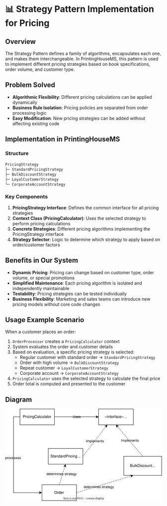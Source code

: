 # 📊 Strategy Pattern Implementation for Pricing

## Overview
The Strategy Pattern defines a family of algorithms, encapsulates each one, and makes them interchangeable. In PrintingHouseMS, this pattern is used to implement different pricing strategies based on book specifications, order volume, and customer type.

## Problem Solved
- **Algorithmic Flexibility**: Different pricing calculations can be applied dynamically
- **Business Rule Isolation**: Pricing policies are separated from order processing logic
- **Easy Modification**: New pricing strategies can be added without affecting existing code

## Implementation in PrintingHouseMS

### Structure

```
PricingStrategy
├─ StandardPricingStrategy
├─ BulkDiscountStrategy
├─ LoyalCustomerStrategy
└─ CorporateAccountStrategy
```

### Key Components

1. **PricingStrategy Interface**: Defines the common interface for all pricing strategies
2. **Context Class (PricingCalculator)**: Uses the selected strategy to perform pricing calculations
3. **Concrete Strategies**: Different pricing algorithms implementing the PricingStrategy interface
4. **Strategy Selector**: Logic to determine which strategy to apply based on order/customer factors

## Benefits in Our System

- **Dynamic Pricing**: Pricing can change based on customer type, order volume, or special promotions
- **Simplified Maintenance**: Each pricing algorithm is isolated and independently maintainable
- **Testability**: Pricing strategies can be tested individually
- **Business Flexibility**: Marketing and sales teams can introduce new pricing models without core code changes

## Usage Example Scenario

When a customer places an order:
1. `OrderProcessor` creates a `PricingCalculator` context
2. System evaluates the order and customer details
3. Based on evaluation, a specific pricing strategy is selected:
   - Regular customer with standard order → `StandardPricingStrategy`
   - Order with high volume → `BulkDiscountStrategy`
   - Repeat customer → `LoyalCustomerStrategy`
   - Corporate account → `CorporateAccountStrategy`
4. `PricingCalculator` uses the selected strategy to calculate the final price
5. Order total is computed and presented to the customer

## Diagram
![Strategy Pattern for Pricing](../Diagrams/StrategyPattern.svg)